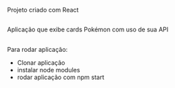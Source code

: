Projeto criado com React
##
Aplicação que exibe cards Pokémon com uso de sua API
##
Para rodar aplicação:
- Clonar aplicação
- instalar node modules
- rodar aplicação com npm start

